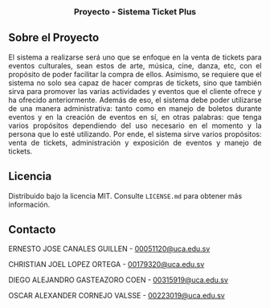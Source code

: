 <div id="top"></div>

<!-- PROJECT LOGO -->
<br />
<div align="center">
  <h3 align="center">Proyecto - Sistema Ticket Plus</h3>
</div>

<!-- ABOUT THE PROJECT -->
## Sobre el Proyecto
<p align="justify">
El sistema a realizarse será uno que se enfoque en la venta de tickets para eventos culturales, sean estos de arte, música, cine, danza, etc, con el propósito de poder facilitar la compra de ellos. Asimismo, se requiere que el sistema no solo sea capaz de hacer compras de tickets, sino que también sirva para promover las varias actividades y eventos que el cliente ofrece y ha ofrecido anteriormente. Además de eso, el sistema debe poder utilizarse de una manera administrativa: tanto como en manejo de boletos durante eventos y en la creación de eventos en sí, en otras palabras: que tenga varios propósitos dependiendo del uso necesario en el momento y la persona que lo esté utilizando. Por ende, el sistema sirve varios propósitos: venta de tickets, administración y exposición de eventos y manejo de tickets.
</p>

<!-- LICENSE -->
## Licencia

Distribuido bajo la licencia MIT. Consulte `LICENSE.md` para obtener más información.

<!-- CONTACT -->
## Contacto

ERNESTO JOSE CANALES GUILLEN - 00051120@uca.edu.sv

CHRISTIAN JOEL LOPEZ ORTEGA - 00179320@uca.edu.sv

DIEGO ALEJANDRO GASTEAZORO COEN - 00315919@uca.edu.sv

OSCAR ALEXANDER CORNEJO VALSSE - 00223019@uca.edu.sv
